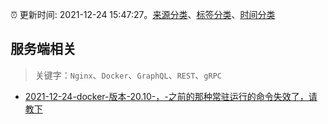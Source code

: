 :alarm_clock: 更新时间: 2021-12-24 15:47:27。[来源分类](../README.md)、[标签分类](../TAGS.md)、[时间分类](../TIMELINE.md)

## 服务端相关


> 关键字：`Nginx`、`Docker`、`GraphQL`、`REST`、`gRPC`



- [2021-12-24-docker-版本-20.10-，-之前的那种常驻运行的命令失效了，请教下](https://www.v2ex.com/t/824304) 